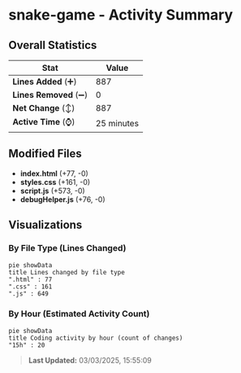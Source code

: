 # snake-game - Activity Summary 

## Overall Statistics

| Stat                   | Value                                                             |
| ---------------------- | ----------------------------------------------------------------- |
| **Lines Added** (➕)   | 887                                          |
| **Lines Removed** (➖) | 0                                        |
| **Net Change** (↕)    | 887                |
| **Active Time** (⌚)   | 25 minutes |


## Modified Files
- **index.html** (+77, -0)
- **styles.css** (+161, -0)
- **script.js** (+573, -0)
- **debugHelper.js** (+76, -0)

## Visualizations

### By File Type (Lines Changed)

```mermaid
pie showData
title Lines changed by file type
".html" : 77
".css" : 161
".js" : 649
```

### By Hour (Estimated Activity Count)

```mermaid
pie showData
title Coding activity by hour (count of changes)
"15h" : 20
```


> **Last Updated:** 03/03/2025, 15:55:09